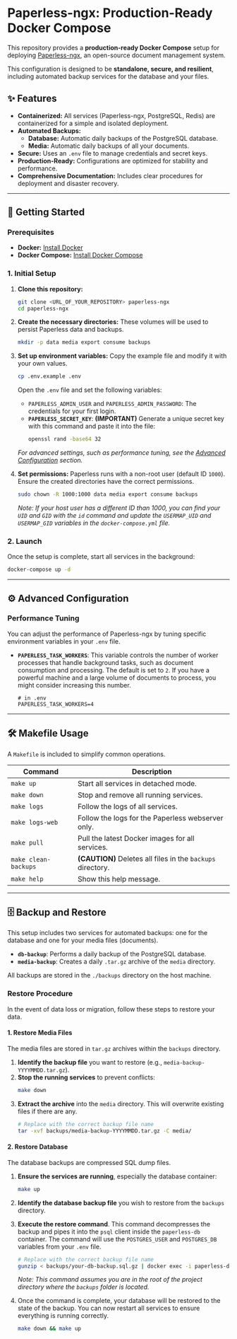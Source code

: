 # Paperless-ngx: Production-Ready Docker Compose

This repository provides a **production-ready Docker Compose** setup for deploying [Paperless-ngx](https://github.com/paperless-ngx/paperless-ngx), an open-source document management system.

This configuration is designed to be **standalone, secure, and resilient**, including automated backup services for the database and your files.

## ✨ Features

* **Containerized:** All services (Paperless-ngx, PostgreSQL, Redis) are containerized for a simple and isolated deployment.
* **Automated Backups:**
    * **Database:** Automatic daily backups of the PostgreSQL database.
    * **Media:** Automatic daily backups of all your documents.
* **Secure:** Uses an `.env` file to manage credentials and secret keys.
* **Production-Ready:** Configurations are optimized for stability and performance.
* **Comprehensive Documentation:** Includes clear procedures for deployment and disaster recovery.

---

## 🚀 Getting Started

### Prerequisites

* **Docker:** [Install Docker](https://docs.docker.com/get-docker/)
* **Docker Compose:** [Install Docker Compose](https://docs.docker.com/compose/install/)

### 1. Initial Setup

1.  **Clone this repository:**
    ```bash
    git clone <URL_OF_YOUR_REPOSITORY> paperless-ngx
    cd paperless-ngx
    ```

2.  **Create the necessary directories:**
    These volumes will be used to persist Paperless data and backups.
    ```bash
    mkdir -p data media export consume backups
    ```

3.  **Set up environment variables:**
    Copy the example file and modify it with your own values.
    ```bash
    cp .env.example .env
    ```
    Open the `.env` file and set the following variables:
    * `PAPERLESS_ADMIN_USER` and `PAPERLESS_ADMIN_PASSWORD`: The credentials for your first login.
    * **`PAPERLESS_SECRET_KEY`**: **(IMPORTANT)** Generate a unique secret key with this command and paste it into the file:
        ```bash
        openssl rand -base64 32
        ```
    *For advanced settings, such as performance tuning, see the [Advanced Configuration](#-advanced-configuration) section.*

4.  **Set permissions:**
    Paperless runs with a non-root user (default ID `1000`). Ensure the created directories have the correct permissions.
    ```bash
    sudo chown -R 1000:1000 data media export consume backups
    ```
    *Note: If your host user has a different ID than 1000, you can find your `UID` and `GID` with the `id` command and update the `USERMAP_UID` and `USERMAP_GID` variables in the `docker-compose.yml` file.*

### 2. Launch

Once the setup is complete, start all services in the background:

```bash
docker-compose up -d
```

---

## ⚙️ Advanced Configuration

### Performance Tuning

You can adjust the performance of Paperless-ngx by tuning specific environment variables in your `.env` file.

*   **`PAPERLESS_TASK_WORKERS`**: This variable controls the number of worker processes that handle background tasks, such as document consumption and processing. The default is set to `2`. If you have a powerful machine and a large volume of documents to process, you might consider increasing this number.
    ```env
    # in .env
    PAPERLESS_TASK_WORKERS=4
    ```

---

## 🛠️ Makefile Usage

A `Makefile` is included to simplify common operations.

| Command             | Description                                           |
| ------------------- | ----------------------------------------------------- |
| `make up`           | Start all services in detached mode.                  |
| `make down`         | Stop and remove all running services.                 |
| `make logs`         | Follow the logs of all services.                      |
| `make logs-web`     | Follow the logs for the Paperless webserver only.     |
| `make pull`         | Pull the latest Docker images for all services.       |
| `make clean-backups`| **(CAUTION)** Deletes all files in the `backups` directory. |
| `make help`         | Show this help message.                               |

---

## 🗄️ Backup and Restore

This setup includes two services for automated backups: one for the database and one for your media files (documents).

*   **`db-backup`**: Performs a daily backup of the PostgreSQL database.
*   **`media-backup`**: Creates a daily `.tar.gz` archive of the `media` directory.

All backups are stored in the `./backups` directory on the host machine.

### Restore Procedure

In the event of data loss or migration, follow these steps to restore your data.

#### 1. Restore Media Files

The media files are stored in `tar.gz` archives within the `backups` directory.

1.  **Identify the backup file** you want to restore (e.g., `media-backup-YYYYMMDD.tar.gz`).
2.  **Stop the running services** to prevent conflicts:
    ```bash
    make down
    ```
3.  **Extract the archive** into the `media` directory. This will overwrite existing files if there are any.
    ```bash
    # Replace with the correct backup file name
    tar -xvf backups/media-backup-YYYYMMDD.tar.gz -C media/
    ```

#### 2. Restore Database

The database backups are compressed SQL dump files.

1.  **Ensure the services are running**, especially the database container:
    ```bash
    make up
    ```
2.  **Identify the database backup file** you wish to restore from the `backups` directory.
3.  **Execute the restore command**. This command decompresses the backup and pipes it into the `psql` client inside the `paperless-db` container. The command will use the `POSTGRES_USER` and `POSTGRES_DB` variables from your `.env` file.

    ```bash
    # Replace with the correct backup file name
    gunzip < backups/your-db-backup.sql.gz | docker exec -i paperless-db psql -U $POSTGRES_USER -d $POSTGRES_DB
    ```

    *Note: This command assumes you are in the root of the project directory where the `backups` folder is located.*

4.  Once the command is complete, your database will be restored to the state of the backup. You can now restart all services to ensure everything is running correctly.
    ```bash
    make down && make up
    ```

